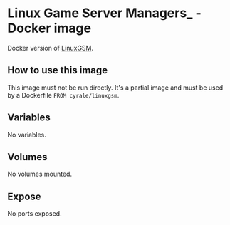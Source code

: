 # Linux Game Server Managers_ - Docker image

Docker version of [LinuxGSM](https://github.com/GameServerManagers/LinuxGSM).

## How to use this image
This image must not be run directly.
It's a partial image and must be used by a Dockerfile `FROM cyrale/linuxgsm`.

## Variables
No variables.

## Volumes
No volumes mounted.

## Expose
No ports exposed.

